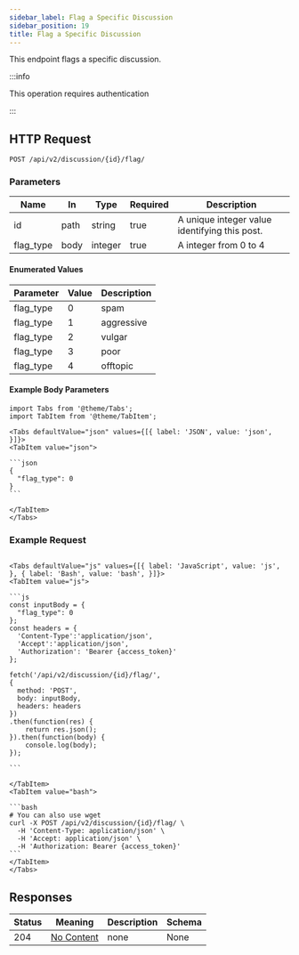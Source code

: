```yaml
---
sidebar_label: Flag a Specific Discussion
sidebar_position: 19
title: Flag a Specific Discussion
---
```


This endpoint flags a specific discussion.

:::info

This operation requires authentication

:::

## HTTP Request

`POST /api/v2/discussion/{id}/flag/`

### Parameters

|Name|In|Type|Required|Description|
|---|---|---|---|---|
|id|path|string|true|A unique integer value identifying this post.|
|flag_type|body|integer|true|A integer from 0 to 4|

#### Enumerated Values

|Parameter|Value|Description|
|---|---|---|
|flag_type|0|spam|
|flag_type|1|aggressive|
|flag_type|2|vulgar|
|flag_type|3|poor|
|flag_type|4|offtopic|

#### Example Body Parameters

````mdx-code-block
import Tabs from '@theme/Tabs';
import TabItem from '@theme/TabItem';

<Tabs defaultValue="json" values={[{ label: 'JSON', value: 'json', }]}>
<TabItem value="json">

```json
{
  "flag_type": 0
}
```

</TabItem>
</Tabs>
````

### Example Request

````mdx-code-block

<Tabs defaultValue="js" values={[{ label: 'JavaScript', value: 'js', }, { label: 'Bash', value: 'bash', }]}>
<TabItem value="js">

```js
const inputBody = {
  "flag_type": 0
};
const headers = {
  'Content-Type':'application/json',
  'Accept':'application/json',
  'Authorization': 'Bearer {access_token}'
};

fetch('/api/v2/discussion/{id}/flag/',
{
  method: 'POST',
  body: inputBody,
  headers: headers
})
.then(function(res) {
    return res.json();
}).then(function(body) {
    console.log(body);
});

```

</TabItem>
<TabItem value="bash">

```bash
# You can also use wget
curl -X POST /api/v2/discussion/{id}/flag/ \
  -H 'Content-Type: application/json' \
  -H 'Accept: application/json' \
  -H 'Authorization: Bearer {access_token}'
```
</TabItem>
</Tabs>
````

## Responses

|Status|Meaning|Description|Schema|
|---|---|---|---|
|204|[No Content](https://tools.ietf.org/html/rfc7231#section-6.3.5)|none|None|

````




